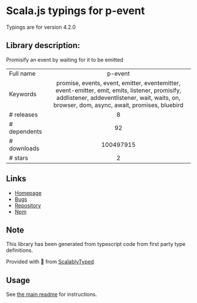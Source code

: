 
# Scala.js typings for p-event

Typings are for version 4.2.0

## Library description:
Promisify an event by waiting for it to be emitted

|                    |                 |
| ------------------ | :-------------: |
| Full name          | p-event |
| Keywords           | promise, events, event, emitter, eventemitter, event-emitter, emit, emits, listener, promisify, addlistener, addeventlistener, wait, waits, on, browser, dom, async, await, promises, bluebird |
| # releases         | 8 |
| # dependents       | 92 |
| # downloads        | 100497915 |
| # stars            | 2 |

## Links
- [Homepage](https://github.com/sindresorhus/p-event#readme)
- [Bugs](https://github.com/sindresorhus/p-event/issues)
- [Repository](https://github.com/sindresorhus/p-event)
- [Npm](https://www.npmjs.com/package/p-event)
    


## Note
This library has been generated from typescript code from first party type definitions.

Provided with :purple_heart: from [ScalablyTyped](https://github.com/oyvindberg/ScalablyTyped)

## Usage
See [the main readme](../../readme.md) for instructions.


